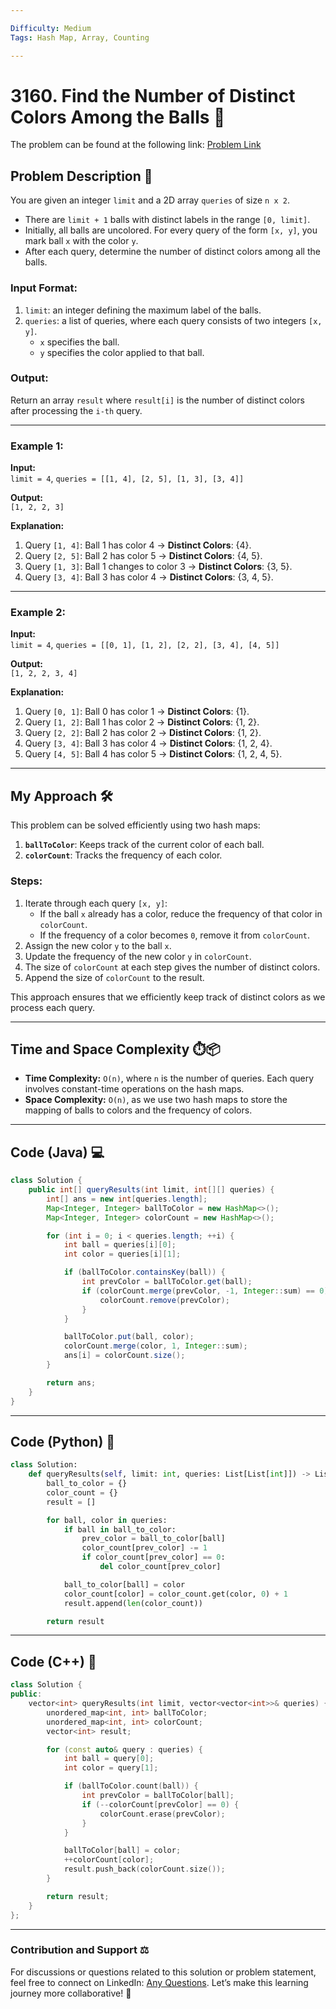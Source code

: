 ```yaml
---

Difficulty: Medium  
Tags: Hash Map, Array, Counting  

---
```


# 3160. Find the Number of Distinct Colors Among the Balls 🎨

The problem can be found at the following link: [Problem Link](https://leetcode.com/problems/find-the-number-of-distinct-colors-among-the-balls/)

## Problem Description 📜

You are given an integer `limit` and a 2D array `queries` of size `n x 2`.

- There are `limit + 1` balls with distinct labels in the range `[0, limit]`.
- Initially, all balls are uncolored. For every query of the form `[x, y]`, you mark ball `x` with the color `y`.
- After each query, determine the number of distinct colors among all the balls.

### Input Format:

1. `limit`: an integer defining the maximum label of the balls.
2. `queries`: a list of queries, where each query consists of two integers `[x, y]`.  
   - `x` specifies the ball.
   - `y` specifies the color applied to that ball.

### Output:

Return an array `result` where `result[i]` is the number of distinct colors after processing the `i-th` query.

---

### Example 1:

**Input:**  
`limit = 4`, `queries = [[1, 4], [2, 5], [1, 3], [3, 4]]`

**Output:**  
`[1, 2, 2, 3]`

**Explanation:**  
1. Query `[1, 4]`: Ball 1 has color 4 → **Distinct Colors**: {4}.  
2. Query `[2, 5]`: Ball 2 has color 5 → **Distinct Colors**: {4, 5}.  
3. Query `[1, 3]`: Ball 1 changes to color 3 → **Distinct Colors**: {3, 5}.  
4. Query `[3, 4]`: Ball 3 has color 4 → **Distinct Colors**: {3, 4, 5}.

---

### Example 2:
**Input:**  
`limit = 4`, `queries = [[0, 1], [1, 2], [2, 2], [3, 4], [4, 5]]`

**Output:**  
`[1, 2, 2, 3, 4]`

**Explanation:**  
1. Query `[0, 1]`: Ball 0 has color 1 → **Distinct Colors**: {1}.  
2. Query `[1, 2]`: Ball 1 has color 2 → **Distinct Colors**: {1, 2}.  
3. Query `[2, 2]`: Ball 2 has color 2 → **Distinct Colors**: {1, 2}.  
4. Query `[3, 4]`: Ball 3 has color 4 → **Distinct Colors**: {1, 2, 4}.  
5. Query `[4, 5]`: Ball 4 has color 5 → **Distinct Colors**: {1, 2, 4, 5}.

---

## My Approach 🛠️

This problem can be solved efficiently using two hash maps:

1. **`ballToColor`**: Keeps track of the current color of each ball.
2. **`colorCount`**: Tracks the frequency of each color.

### Steps:

1. Iterate through each query `[x, y]`:
   - If the ball `x` already has a color, reduce the frequency of that color in `colorCount`.
   - If the frequency of a color becomes `0`, remove it from `colorCount`.
2. Assign the new color `y` to the ball `x`.
3. Update the frequency of the new color `y` in `colorCount`.
4. The size of `colorCount` at each step gives the number of distinct colors.
5. Append the size of `colorCount` to the result.

This approach ensures that we efficiently keep track of distinct colors as we process each query.

---

## Time and Space Complexity ⏱️📦

- **Time Complexity:** `O(n)`, where `n` is the number of queries. Each query involves constant-time operations on the hash maps.  
- **Space Complexity:** `O(n)`, as we use two hash maps to store the mapping of balls to colors and the frequency of colors.

---

## Code (Java) 💻

```java
class Solution {
    public int[] queryResults(int limit, int[][] queries) {
        int[] ans = new int[queries.length];
        Map<Integer, Integer> ballToColor = new HashMap<>();
        Map<Integer, Integer> colorCount = new HashMap<>();

        for (int i = 0; i < queries.length; ++i) {
            int ball = queries[i][0];
            int color = queries[i][1];

            if (ballToColor.containsKey(ball)) {
                int prevColor = ballToColor.get(ball);
                if (colorCount.merge(prevColor, -1, Integer::sum) == 0) {
                    colorCount.remove(prevColor);
                }
            }

            ballToColor.put(ball, color);
            colorCount.merge(color, 1, Integer::sum);
            ans[i] = colorCount.size();
        }

        return ans;
    }
}
```

---

## Code (Python) 🐍

```python
class Solution:
    def queryResults(self, limit: int, queries: List[List[int]]) -> List[int]:
        ball_to_color = {}
        color_count = {}
        result = []

        for ball, color in queries:
            if ball in ball_to_color:
                prev_color = ball_to_color[ball]
                color_count[prev_color] -= 1
                if color_count[prev_color] == 0:
                    del color_count[prev_color]

            ball_to_color[ball] = color
            color_count[color] = color_count.get(color, 0) + 1
            result.append(len(color_count))

        return result
```

---

## Code (C++) 🔩

```cpp
class Solution {
public:
    vector<int> queryResults(int limit, vector<vector<int>>& queries) {
        unordered_map<int, int> ballToColor;
        unordered_map<int, int> colorCount;
        vector<int> result;

        for (const auto& query : queries) {
            int ball = query[0];
            int color = query[1];

            if (ballToColor.count(ball)) {
                int prevColor = ballToColor[ball];
                if (--colorCount[prevColor] == 0) {
                    colorCount.erase(prevColor);
                }
            }

            ballToColor[ball] = color;
            ++colorCount[color];
            result.push_back(colorCount.size());
        }

        return result;
    }
};
```

---

### Contribution and Support ⚖️
For discussions or questions related to this solution or problem statement, feel free to connect on LinkedIn: [Any Questions](https://www.linkedin.com/in/soham--deshmukh). Let’s make this learning journey more collaborative! 🌟
